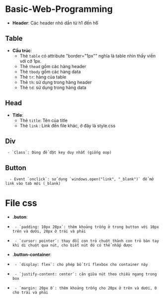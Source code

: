 # Basic-Web-Programming
-   **Header**: Các header nhỏ dần từ h1 đến h6
## Table 
-   **Cấu trúc**:
    - Thẻ `table` có attribute "border="1px"" nghĩa là table nhìn thấy viền với cỡ 1px.
    - Thẻ `thead` gồm các hàng header
    - Thẻ `tbody` gồm các hàng data
    - Thẻ `tr`: hàng của table
    - Thẻ `th`: sử dụng trong hàng header
    - Thẻ `td`: sử dụng trong hàng data
## Head
-    **Title**:
      - Thẻ `title`: Tên của title
      - Thẻ `link` : Link đến file khác, ở đây là style.css
## Div
     - `Class`: Dùng để đặt key duy nhất (giống oop)
## Button
      - Event `onclick`: sử dụng `windows.open("link", "_blank")` để mở link vào tab mới (_blank)

# File css
-    **.buton**:
-      - `padding: 10px 20px`: thêm khoảng trống ở trong button với 10px trên và dưới, 20px ở trái và phải
-      - `cursor: pointer`: thay đổi con trỏ chuột thành con trỏ bàn tay khi di chuột qua nút, cho biết nút đó có thể nhấp được
-    **.button-container**:
-      - `display: flex`: cho phép bố trí flexbox cho container này
-      - `justify-content: center`: căn giữa nút theo chiều ngang trong box
-      - `margin: 20px 0`: thêm khoảng trống cho 20px ở trên và dưới, 0 cho trái và phải
